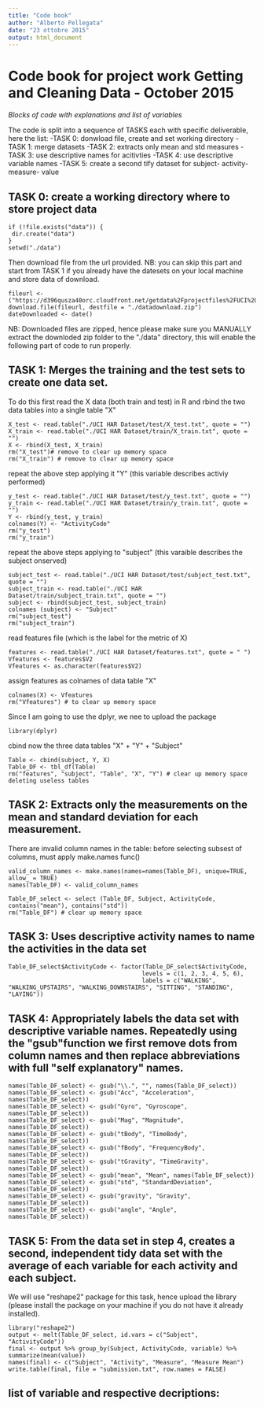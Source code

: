 ```yaml
---
title: "Code book"
author: "Alberto Pellegata"
date: "23 ottobre 2015"
output: html_document
---
```


# Code book for project work Getting and Cleaning Data - October 2015
*Blocks of code with explanations and list of variables*

The code is split into a sequence of TASKS each with specific deliverable, here the list:
-TASK 0: donwload file, create and set working directory
-TASK 1: merge datasets
-TASK 2: extracts only mean and std measures
-TASK 3: use descriptive names for acitivties
-TASK 4: use descriptive variable names
-TASK 5: create a second tify dataset for subject- activity- measure- value


## TASK 0: create a working directory where to store project data
```
if (!file.exists("data")) {
 dir.create("data")
}
setwd("./data")
```

Then download file from the url provided. NB: you can skip this part and start from TASK 1 if you already have the datesets on your local machine and store data of download.
```
fileurl <- ("https://d396qusza40orc.cloudfront.net/getdata%2Fprojectfiles%2FUCI%20HAR%20Dataset.zip")
download.file(fileurl, destfile = "./datadownload.zip")
dateDownloaded <- date()
```

NB: Downloaded files are zipped, hence please make sure you MANUALLY extract the downloded zip folder to the "./data" directory, this will enable the following part of code to run properly.

## TASK 1: Merges the training and the test sets to create one data set.
To do this first read the X data (both train and test) in R and rbind the two data tables into a single table "X"
```
X_test <- read.table("./UCI HAR Dataset/test/X_test.txt", quote = "")
X_train <- read.table("./UCI HAR Dataset/train/X_train.txt", quote = "")
X <- rbind(X_test, X_train)
rm("X_test")# remove to clear up memory space
rm("X_train") # remove to clear up memory space
```
repeat the above step applying it "Y" (this variable describes activiy performed)
```
y_test <- read.table("./UCI HAR Dataset/test/y_test.txt", quote = "")
y_train <- read.table("./UCI HAR Dataset/train/y_train.txt", quote = "")
Y <- rbind(y_test, y_train)
colnames(Y) <- "ActivityCode"
rm("y_test")
rm("y_train")
```
repeat the above steps applying to "subject" (this varaible describes the subject onserved)
```
subject_test <- read.table("./UCI HAR Dataset/test/subject_test.txt", quote = "")
subject_train <- read.table("./UCI HAR Dataset/train/subject_train.txt", quote = "")
subject <- rbind(subject_test, subject_train)
colnames (subject) <- "Subject"
rm("subject_test")
rm("subject_train")
```
read features file (which is the label for the metric of X)
```
features <- read.table("./UCI HAR Dataset/features.txt", quote = " ")
Vfeatures <- features$V2
Vfeatures <- as.character(features$V2)
```
assign features as colnames of data table "X"
```
colnames(X) <- Vfeatures  
rm("Vfeatures") # to clear up memory space
```

Since I am going to use the dplyr, we nee to upload the package
```
library(dplyr)
``` 
cbind now the three data tables "X" + "Y" + "Subject"
```
Table <- cbind(subject, Y, X)
Table_DF <- tbl_df(Table)
rm("features", "subject", "Table", "X", "Y") # clear up memory space deleting useless tables
```
## TASK 2: Extracts only the measurements on the mean and standard deviation for each measurement. 
There are invalid column names in the table: before selecting subsest of columns, must apply make.names func()
```
valid_column_names <- make.names(names=names(Table_DF), unique=TRUE, allow_ = TRUE)
names(Table_DF) <- valid_column_names

Table_DF_select <- select (Table_DF, Subject, ActivityCode, contains("mean"), contains("std"))
rm("Table_DF") # clear up memory space
```
## TASK 3: Uses descriptive activity names to name the activities in the data set
```
Table_DF_select$ActivityCode <- factor(Table_DF_select$ActivityCode, 
                                      levels = c(1, 2, 3, 4, 5, 6), 
                                      labels = c("WALKING", "WALKING_UPSTAIRS", "WALKING_DOWNSTAIRS", "SITTING", "STANDING", "LAYING"))
```

## TASK 4: Appropriately labels the data set with descriptive variable names. Repeatedly using the "gsub"function we first remove dots from column names and then replace abbreviations with full "self explanatory" names. 

```
names(Table_DF_select) <- gsub("\\.", "", names(Table_DF_select)) 
names(Table_DF_select) <- gsub("Acc", "Acceleration", names(Table_DF_select)) 
names(Table_DF_select) <- gsub("Gyro", "Gyroscope", names(Table_DF_select)) 
names(Table_DF_select) <- gsub("Mag", "Magnitude", names(Table_DF_select))
names(Table_DF_select) <- gsub("tBody", "TimeBody", names(Table_DF_select)) 
names(Table_DF_select) <- gsub("fBody", "FrequencyBody", names(Table_DF_select))
names(Table_DF_select) <- gsub("tGravity", "TimeGravity", names(Table_DF_select))
names(Table_DF_select) <- gsub("mean", "Mean", names(Table_DF_select))
names(Table_DF_select) <- gsub("std", "StandardDeviation", names(Table_DF_select))
names(Table_DF_select) <- gsub("gravity", "Gravity", names(Table_DF_select))
names(Table_DF_select) <- gsub("angle", "Angle", names(Table_DF_select))
```

## TASK 5: From the data set in step 4, creates a second, independent tidy data set with the average of each variable for each activity and each subject. 
We will use "reshape2" package for this task, hence upload the library (please install the package on your machine if you do not have it already installed).

```
library("reshape2")
output <- melt(Table_DF_select, id.vars = c("Subject", "ActivityCode"))
final <- output %>% group_by(Subject, ActivityCode, variable) %>% summarize(mean(value))
names(final) <- c("Subject", "Activity", "Measure", "Measure Mean")
write.table(final, file = "submission.txt", row.names = FALSE)
```

## list of variable and respective decriptions:
